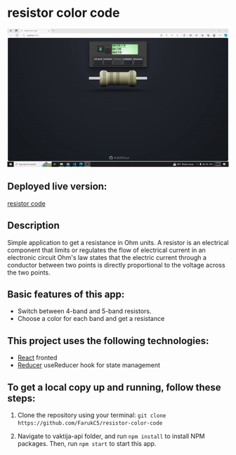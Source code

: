 # **resistor color code**

![Final App](./resistor.gif)

## Deployed live version:
[resistor code](https://resistor-color-code.vercel.app)

## Description

Simple application to get a resistance in Ohm units.
A resistor is an electrical component that limits or regulates the flow of electrical current in an electronic circuit
Ohm's law states that the electric current through a conductor between two points is directly proportional to the voltage across the two points.

## Basic features of this app:

- Switch between 4-band and 5-band resistors.
- Choose a color for each band and get a resistance

## This project uses the following technologies:

- [React](https://reactjs.org) fronted
- [Reducer](https://react.dev/reference/react/useReducer) useReducer hook for state management

## To get a local copy up and running, follow these steps:

1.  Clone the repository using your terminal: `git clone https://github.com/FarukC5/resistor-color-code`

2.  Navigate to vaktija-api folder, and run `npm install` to install NPM packages. Then, run `npm start` to start this app.
